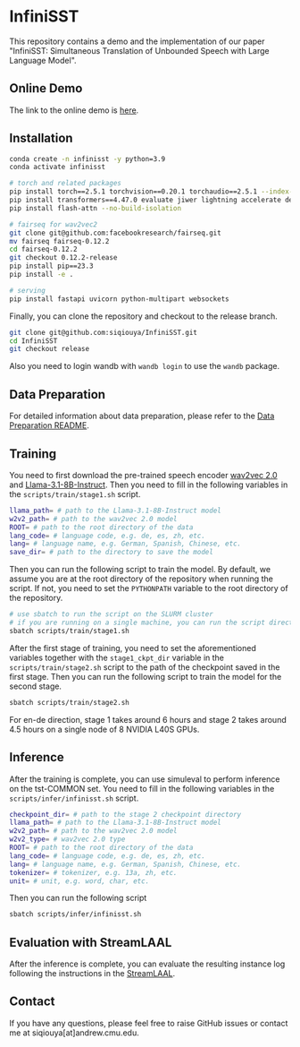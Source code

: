 # InfiniSST

This repository contains a demo and the implementation of our paper "InfiniSST: Simultaneous Translation of Unbounded Speech with Large Language Model".

## Online Demo

The link to the online demo is [here](https://c79b-128-111-28-80.ngrok-free.app/).

## Installation

```bash
conda create -n infinisst -y python=3.9
conda activate infinisst

# torch and related packages
pip install torch==2.5.1 torchvision==0.20.1 torchaudio==2.5.1 --index-url https://download.pytorch.org/whl/cu124
pip install transformers==4.47.0 evaluate jiwer lightning accelerate deepspeed rotary_embedding_torch torchtune sentence-transformers wandb tensorboardX matplotlib soundfile simuleval jupyter jieba unbabel-comet simalign praat-textgrids peft jiwer
pip install flash-attn --no-build-isolation

# fairseq for wav2vec2
git clone git@github.com:facebookresearch/fairseq.git
mv fairseq fairseq-0.12.2
cd fairseq-0.12.2
git checkout 0.12.2-release
pip install pip==23.3
pip install -e .

# serving
pip install fastapi uvicorn python-multipart websockets
```

Finally, you can clone the repository and checkout to the release branch.

```bash
git clone git@github.com:siqiouya/InfiniSST.git
cd InfiniSST
git checkout release
```

Also you need to login wandb with `wandb login` to use the `wandb` package.

## Data Preparation

For detailed information about data preparation, please refer to the [Data Preparation README](preprocess/README.md).

## Training

You need to first download the pre-trained speech encoder [wav2vec 2.0](https://dl.fbaipublicfiles.com/fairseq/wav2vec/wav2vec_vox_960h_pl.pt) and [Llama-3.1-8B-Instruct](https://huggingface.co/meta-llama/Llama-3.1-8B-Instruct).
Then you need to fill in the following variables in the `scripts/train/stage1.sh` script.

```bash
llama_path= # path to the Llama-3.1-8B-Instruct model
w2v2_path= # path to the wav2vec 2.0 model
ROOT= # path to the root directory of the data
lang_code= # language code, e.g. de, es, zh, etc.
lang= # language name, e.g. German, Spanish, Chinese, etc.
save_dir= # path to the directory to save the model
```

Then you can run the following script to train the model. By default, we assume you are at the root directory of the repository when running the script. If not, you need to set the `PYTHONPATH` variable to the root directory of the repository.

```bash
# use sbatch to run the script on the SLURM cluster
# if you are running on a single machine, you can run the script directly
sbatch scripts/train/stage1.sh
```

After the first stage of training, you need to set the aforementioned variables together with the `stage1_ckpt_dir` variable in the `scripts/train/stage2.sh` script to the path of the checkpoint saved in the first stage. Then you can run the following script to train the model for the second stage.

```bash
sbatch scripts/train/stage2.sh
```

For en-de direction, stage 1 takes around 6 hours and stage 2 takes around 4.5 hours on a single node of 8 NVIDIA L40S GPUs.

## Inference

After the training is complete, you can use simuleval to perform inference on the tst-COMMON set.
You need to fill in the following variables in the `scripts/infer/infinisst.sh` script.

```bash
checkpoint_dir= # path to the stage 2 checkpoint directory
llama_path= # path to the Llama-3.1-8B-Instruct model
w2v2_path= # path to the wav2vec 2.0 model
w2v2_type= # wav2vec 2.0 type
ROOT= # path to the root directory of the data
lang_code= # language code, e.g. de, es, zh, etc.
lang= # language name, e.g. German, Spanish, Chinese, etc.
tokenizer= # tokenizer, e.g. 13a, zh, etc.
unit= # unit, e.g. word, char, etc.
```

Then you can run the following script
```bash
sbatch scripts/infer/infinisst.sh
```

## Evaluation with StreamLAAL

After the inference is complete, you can evaluate the resulting instance log following the instructions in the [StreamLAAL](https://github.com/hlt-mt/FBK-fairseq/blob/master/fbk_works/STREAMATT_STREAMLAAL.md#-evaluation-streamlaal).

<!-- ## Citation

If you find this work useful, please consider citing:

```bibtex
@article{ouyang2025infinisst,
  title={InfiniSST: Simultaneous Translation of Unbounded Speech with Large Language Model},
  author={Ouyang, Siqi and Zhang, Yong and Zhang, Yong and Zhang, Yong},
  journal={arXiv preprint arXiv:2503.00000},
  year={2025}
}
``` -->

## Contact

If you have any questions, please feel free to raise GitHub issues or contact me at siqiouya[at]andrew.cmu.edu.